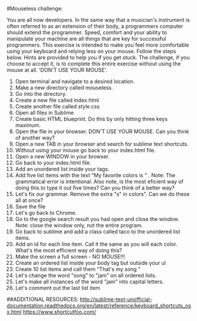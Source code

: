 #Mouseless challenge:

You are all now developers. In the same way that a musician's instrument is often referred to as an extension of their body, a programmers computer should extend the programmer. Speed, comfort and your ability to manipulate your machine are all things that are key for successful programmers. This exercise is intended to make you feel more comfortable using your keyboard and relying less on your mouse. Follow the steps below. Hints are provided to help you if you get stuck. The challenge, if you choose to accept it, is to complete this entire exercise without using the mouse at all. 'DON'T USE YOUR MOUSE'.

1. Open terminal and navigate to a desired location. 
2. Make a new directory called mouseless. 
3. Go into the directory. 
4. Create a new file called index.html 
5. Create another file called style.css
6. Open all files in Sublime 
7. Create basic HTML blueprint. Do this by only hitting three keys maximum.
8. Open the file in your browser. DON'T USE YOUR MOUSE. Can you think of another way?
9. Open a new TAB in your browser and search for sublime text shortcuts.
10. Without using your mouse go back to your index.html file.
11. Open a new WINDOW in your browser.
12. Go back to your index.html file.
13. Add an unordered list inside your <body> tags.
14. Add five list items with the text "My favorite colors is " . Note: The grammatical error is intentional. Also note, is the most eficient way of doing this to type it out five times? Can you think of a better way?
15. Let's fix our grammar. Remove the extra "s" in colors". Can we do these all at once?
16. Save the file
17. Let's go back to Chrome.
18. Go to the google search result you had open and close the window. Note: close the window only, not the entire program.
19. Go back to sublime and add a class called taco to the unordered list items.
20. Add an id for each line item. Call it the same as you will each color. What's the most efficient way of doing this? 
21. Make the screen a full screen - NO MOUSE!!!
22. Create an ordered list inside your body tag but outside your ul
23. Create 10 list items and call them "That's my song "
24. Let's change the word "song" to "jam" on all ordered lists.
25. Let's make all instances of the word "jam" into capital letters.
26. Let's comment out the last list item

##ADDITIONAL RESOURCES:
http://sublime-text-unofficial-documentation.readthedocs.org/en/latest/reference/keyboard_shortcuts_osx.html
https://www.shortcutfoo.com/
